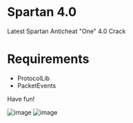 # Spartan 4.0
Latest Spartan Anticheat "One" 4.0 Crack

# Requirements
- ProtocolLib
- PacketEvents

Have fun!

![image](https://github.com/user-attachments/assets/45e816a4-8986-47e0-a043-4e5e7260a9cf)
![image](https://github.com/user-attachments/assets/caae6c5f-640b-4d50-9c9f-f2e2599d5570)
